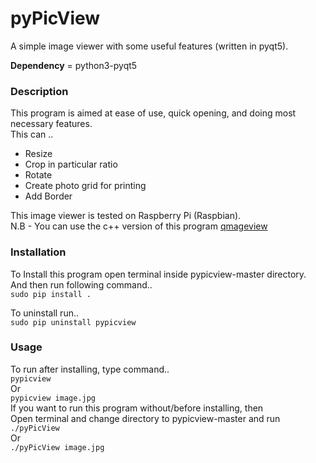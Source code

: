 # pyPicView
A simple image viewer with some useful features (written in pyqt5).

**Dependency** = python3-pyqt5

### Description
This program is aimed at ease of use, quick opening, and doing most necessary features.  
This can ..  
 * Resize
 * Crop in particular ratio
 * Rotate
 * Create photo grid for printing
 * Add Border

This image viewer is tested on Raspberry Pi (Raspbian).  
N.B - You can use the c++ version of this program [qmageview](https://github.com/ksharindam/qmageview)
### Installation
To Install this program open terminal inside pypicview-master directory.  
And then run following command..  
    `sudo pip install .`  

To uninstall run..  
    `sudo pip uninstall pypicview`


### Usage
To run after installing, type command..  
  `pypicview`  
Or  
  `pypicview image.jpg`  
If you want to run this program without/before installing, then  
Open terminal and change directory to pypicview-master and run  
  `./pyPicView`  
Or  
  `./pyPicView image.jpg`  

